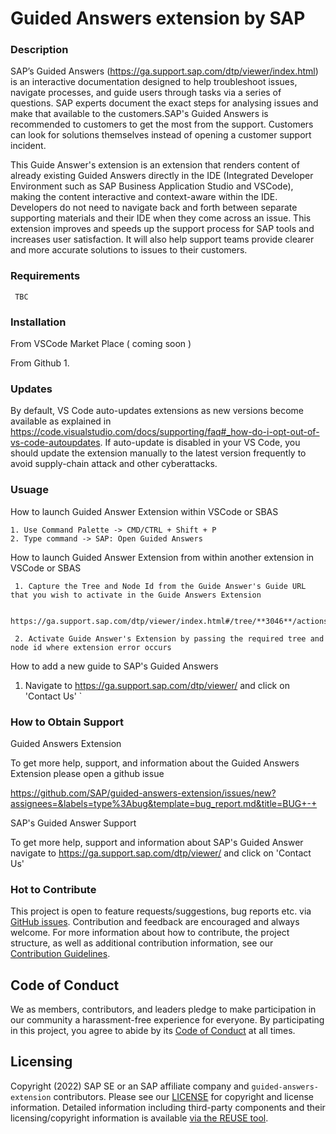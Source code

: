 
# Guided Answers extension by SAP


### Description
SAP’s Guided Answers (https://ga.support.sap.com/dtp/viewer/index.html) is an interactive documentation designed to help troubleshoot issues, navigate processes, and guide users through tasks via a series of questions.  SAP experts document the exact steps for analysing issues and make that available to the customers.SAP's Guided Answers is recommended to customers to get the most from the support. Customers can look for solutions themselves instead of opening a customer support incident.
 
This Guide Answer's extension is an extension that renders content of already existing Guided Answers directly in the IDE (Integrated Developer Environment such as SAP Business Application Studio and VSCode), making the content interactive and context-aware within the IDE. Developers do not need to navigate back and forth between separate supporting materials and their IDE when they come across an issue.  This extension improves and speeds up the support process for SAP tools and increases user satisfaction. It will also help support teams provide clearer and more accurate solutions to issues to their customers. 

### Requirements

     TBC

### Installation

From VSCode Market Place ( coming soon )

From Github 
  1. 

### Updates 

By default, VS Code auto-updates extensions as new versions become available as explained in https://code.visualstudio.com/docs/supporting/faq#_how-do-i-opt-out-of-vs-code-autoupdates. If auto-update is disabled in your VS Code, you should update the extension manually to the latest version frequently to avoid supply-chain attack and other cyberattacks.

### Usuage 

 How to launch Guided Answer Extension within VSCode or SBAS 

    1. Use Command Palette -> CMD/CTRL + Shift + P
    2. Type command -> SAP: Open Guided Answers
    
 How to launch Guided Answer Extension from within another extension in VSCode or SBAS 
     
     1. Capture the Tree and Node Id from the Guide Answer's Guide URL that you wish to activate in the Guide Answers Extension
     
           https://ga.support.sap.com/dtp/viewer/index.html#/tree/**3046**/actions/**45995**

     2. Activate Guide Answer's Extension by passing the required tree and node id where extension error occurs
     
     
 How to add a new guide to SAP's Guided Answers
 
 1. Navigate to  https://ga.support.sap.com/dtp/viewer/ and click on 'Contact Us' 
`

### How to Obtain Support 

Guided Answers Extension

To get more help, support, and information about the Guided Answers Extension please open a github issue 

https://github.com/SAP/guided-answers-extension/issues/new?assignees=&labels=type%3Abug&template=bug_report.md&title=BUG+-+

SAP's Guided Answer Support 

To get more help, support and information about SAP's Guided Answer navigate to  https://ga.support.sap.com/dtp/viewer/ and click on 'Contact Us' 

### Hot to Contribute 

This project is open to feature requests/suggestions, bug reports etc. via [GitHub issues](https://github.com/SAP/guided-answers-extension/issues). Contribution and feedback are encouraged and always welcome. For more information about how to contribute, the project structure, as well as additional contribution information, see our [Contribution Guidelines](CONTRIBUTING.md).

## Code of Conduct

We as members, contributors, and leaders pledge to make participation in our community a harassment-free experience for everyone. By participating in this project, you agree to abide by its [Code of Conduct](CODE_OF_CONDUCT.md) at all times.

## Licensing

Copyright (2022) SAP SE or an SAP affiliate company and `guided-answers-extension` contributors. Please see our [LICENSE](LICENSE) for copyright and license information. Detailed information including third-party components and their licensing/copyright information is available [via the REUSE tool](https://api.reuse.software/info/github.com/SAP/guided-answers-extension).



